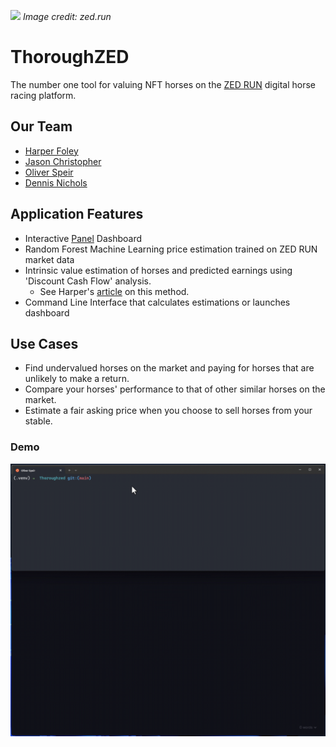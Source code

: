 ![](https://i.imgur.com/XeOzGxz.png)
*Image credit: zed.run*

# ThoroughZED

The number one tool for valuing NFT horses on the [ZED RUN](https://zed.run/) digital horse racing platform.

## Our Team

- [Harper Foley](https://github.com/hfoley2013)
- [Jason Christopher](https://github.com/jason-christopher)
- [Oliver Speir](https://github.com/OliverSpeir)
- [Dennis Nichols](https://github.com/dennis-nichols)

## Application Features

- Interactive [Panel](https://panel.holoviz.org/) Dashboard
- Random Forest Machine Learning price estimation trained on ZED RUN market data
- Intrinsic value estimation of horses and predicted earnings using 'Discount Cash Flow' analysis.
  - See Harper's [article](https://rainierracingco.medium.com/how-to-value-a-zed-run-horse-fa8f3384ee54) on this method.
- Command Line Interface that calculates estimations or launches dashboard

## Use Cases

- Find undervalued horses on the market and paying for horses that are unlikely to make a return.
- Compare your horses' performance to that of other similar horses on the market.
- Estimate a fair asking price when you choose to sell horses from your stable.

### Demo
![demo gif](./demo.gif)

